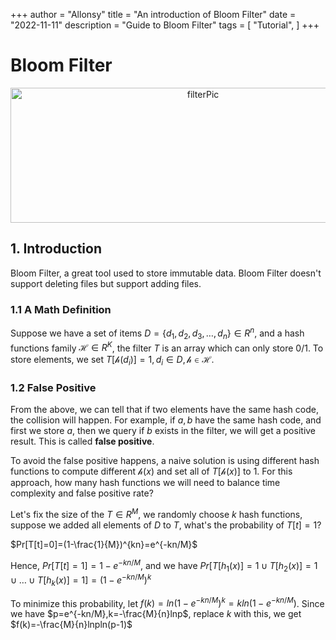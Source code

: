 +++
author = "Allonsy"
title = "An introduction of Bloom Filter"
date = "2022-11-11"
description = "Guide to Bloom Filter"
tags = [
    "Tutorial",
]
+++

# Bloom Filter


<div  align="center">    
 <img src="/img/filterPic.png" width = "600" height = "216" alt="filterPic" align=center/>
</div>

## 1. Introduction

Bloom Filter, a great tool used to store immutable data. Bloom Filter doesn't support deleting files but support adding files.

### 1.1 A Math Definition

Suppose we have a set of items $D=\{d_1,d_2,d_3,\dots,d_n\}\in R^n$, and a hash functions family $\mathcal{H}\in R^K$, the filter $T$ is an array which can only store $0/1$. To store elements, we set $T[\mathcal{h}(d_i)]=1,d_i\in D, \mathcal{h}\in\mathcal{H}$.

### 1.2 False Positive
From the above, we can tell that if two elements have the same hash code, the collision will happen. For example, if $a,b$ have the same hash code, and first we store $a$, then we query if $b$ exists in the filter, we will get a positive result. This is called **false positive**.

To avoid the false positive happens, a naive solution is using different hash functions to compute different $\mathcal{h}(x)$ and set all of $T[\mathcal{h}(x)]$ to $1$. For this approach, how many hash functions we will need to balance time complexity and false positive rate?

Let's fix the size of the $T\in R^M$, we randomly choose $k$ hash functions, suppose we added all elements of $D$ to $T$, what's the probability of $T[t]=1$?

$Pr[T[t]=0]=(1-\frac{1}{M})^{kn}=e^{-kn/M}$

Hence, $Pr[T[t]=1]=1-e^{-kn/M}$, and we have $Pr[T[h_1(x)]=1\cup T[h_2(x)]=1\cup\dots\cup T[h_k(x)]=1]=(1-e^{-kn/M})^k$

To minimize this probability, let $f(k)=ln(1-e^{-kn/M})^k=kln(1-e^{-kn/M})$. Since we have $p=e^{-kn/M},k=-\frac{M}{n}lnp$, replace $k$ with this, we get $f(k)=-\frac{M}{n}lnpln(p-1)$